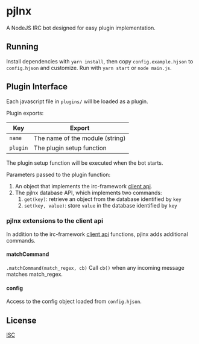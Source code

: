 # pjlnx

A NodeJS IRC bot designed for easy plugin implementation.

## Running

Install dependencies with `yarn install`, then copy `config.example.hjson` to `config.hjson` and customize. Run with `yarn start` or `node main.js`.

## Plugin Interface

Each javascript file in `plugins/` will be loaded as a plugin.

Plugin exports:

| Key      | Export                          |
| -------- | ------------------------------- |
| `name`   | The name of the module (string) |
| `plugin` | The plugin setup function       |

The plugin setup function will be executed when the bot starts.

Parameters passed to the plugin function:

1. An object that implements the irc-framework [client api](https://github.com/kiwiirc/irc-framework/blob/master/docs/clientapi.md).
2. The pjlnx database API, which implements two commands:
   1. `get(key)`: retrieve an object from the database identified by `key`
   2. `set(key, value)`: store `value` in the database identified by `key`

### pjlnx extensions to the client api

In addition to the irc-framework [client api](https://github.com/kiwiirc/irc-framework/blob/master/docs/clientapi.md) functions, pjlnx adds additional commands.

#### matchCommand

`.matchCommand(match_regex, cb)`
Call `cb()` when any incoming message matches match_regex.

#### config

Access to the config object loaded from `config.hjson`.

## License

[ISC](LICENSE.md)
